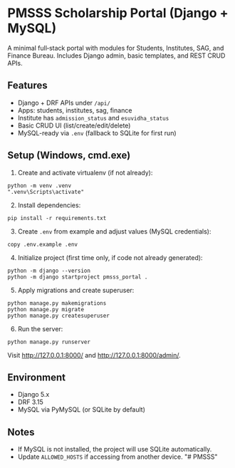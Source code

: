 # PMSSS Scholarship Portal (Django + MySQL)

A minimal full‑stack portal with modules for Students, Institutes, SAG, and Finance Bureau. Includes Django admin, basic templates, and REST CRUD APIs.

## Features
- Django + DRF APIs under `/api/`
- Apps: students, institutes, sag, finance
- Institute has `admission_status` and `esuvidha_status`
- Basic CRUD UI (list/create/edit/delete)
- MySQL-ready via `.env` (fallback to SQLite for first run)

## Setup (Windows, cmd.exe)

1. Create and activate virtualenv (if not already):
```
python -m venv .venv
".venv\Scripts\activate"
```

2. Install dependencies:
```
pip install -r requirements.txt
```

3. Create `.env` from example and adjust values (MySQL credentials):
```
copy .env.example .env
```

4. Initialize project (first time only, if code not already generated):
```
python -m django --version
python -m django startproject pmsss_portal .
```

5. Apply migrations and create superuser:
```
python manage.py makemigrations
python manage.py migrate
python manage.py createsuperuser
```

6. Run the server:
```
python manage.py runserver
```

Visit http://127.0.0.1:8000/ and http://127.0.0.1:8000/admin/.

## Environment
- Django 5.x
- DRF 3.15
- MySQL via PyMySQL (or SQLite by default)

## Notes
- If MySQL is not installed, the project will use SQLite automatically.
- Update `ALLOWED_HOSTS` if accessing from another device.
"# PMSSS" 
